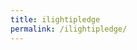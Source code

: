 ```yaml
---
title: ilightipledge
permalink: /ilightipledge/
---
```

<!-- Embedded new form 2023 -->
<script defer="defer" src="https://ilight-form-2023-demo.web.app/static/js/main.9fe3b37c.js"></script>
<link href="https://ilight-form-2023-demo.web.app/static/css/main.ba17183d.css" rel="stylesheet">
<div id="ilight-new-form-root-2023"></div>
